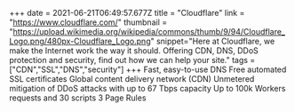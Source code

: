 +++
date = 2021-06-21T06:49:57.677Z
title = "Cloudflare"
link = "https://www.cloudflare.com/"
thumbnail = "https://upload.wikimedia.org/wikipedia/commons/thumb/9/94/Cloudflare_Logo.png/480px-Cloudflare_Logo.png"
snippet="Here at Cloudflare, we make the Internet work the way it should. Offering CDN, DNS, DDoS protection and security, find out how we can help your site."
tags = ["CDN","SSL","DNS","security"]
+++
Fast, easy-to-use DNS
Free automated SSL certificates
Global content delivery network (CDN)
Unmetered mitigation of DDoS attacks with up to 67 Tbps capacity
Up to 100k Workers requests and 30 scripts
3 Page Rules